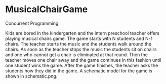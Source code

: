 # MusicalChairGame
Concurrent Programming

Kids are bored in the kindergarten and the intern preschool teacher offers playing musical chairs game.
The game starts with N students and N-1 chairs. 
The teacher starts the music and the students walk around the chairs. 
As soon as the teacher stops the music the students sit on chairs and one who cannot get a chair is eliminated at that round. 
Then the teacher moves one chair away and the game continues in this fashion until one student wins the game. 
After the game finishes, the teacher asks the students how they did in the game. 
A schematic model for the game is shown in schematic.png.
